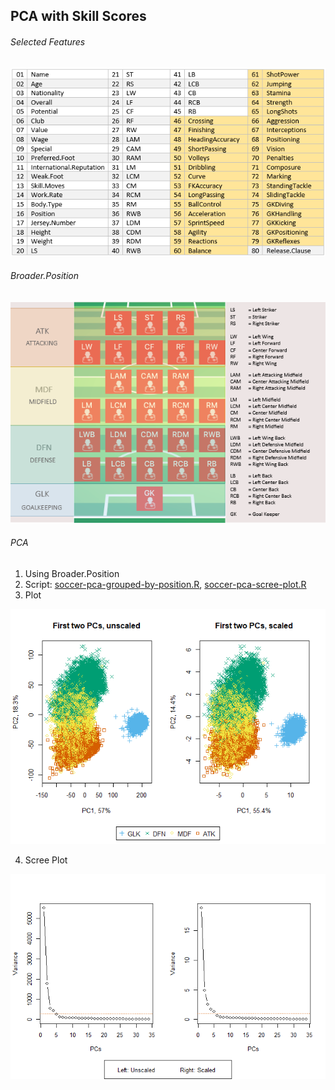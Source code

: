 ## PCA with Skill Scores

###### Selected Features  
  
![highlight_feature_usage.png](highlight_feature_usage.png)

###### Broader.Position  
  
![Broader.Position.png](Broader.Position.png)

###### PCA  
1. Using Broader.Position
2. Script: [soccer-pca-grouped-by-position.R](../../code/soccer-pca-grouped-by-position.R), [soccer-pca-scree-plot.R](../../code/soccer-pca-scree-plot.R)  
3. Plot  
  
![pca_skill_scores.png](pca_skill_scores.png)
  
4. Scree Plot  
  
![pca_skill_scores_scree_plot.png](pca_skill_scores_scree_plot.png)  